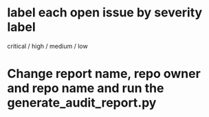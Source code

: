 # label each open issue by severity label

critical / high / medium / low

# Change report name, repo owner and repo name and run the generate_audit_report.py